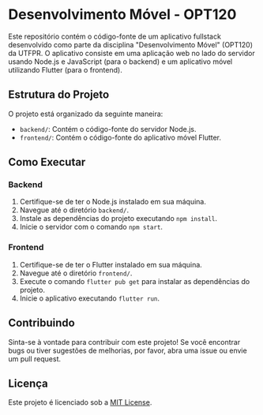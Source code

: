 # Desenvolvimento Móvel - OPT120

Este repositório contém o código-fonte de um aplicativo fullstack desenvolvido como parte da disciplina "Desenvolvimento Móvel" (OPT120) da UTFPR. O aplicativo consiste em uma aplicação web no lado do servidor usando Node.js e JavaScript (para o backend) e um aplicativo móvel utilizando Flutter (para o frontend).

## Estrutura do Projeto

O projeto está organizado da seguinte maneira:

- `backend/`: Contém o código-fonte do servidor Node.js.
- `frontend/`: Contém o código-fonte do aplicativo móvel Flutter.

## Como Executar

### Backend

1. Certifique-se de ter o Node.js instalado em sua máquina.
2. Navegue até o diretório `backend/`.
3. Instale as dependências do projeto executando `npm install`.
4. Inicie o servidor com o comando `npm start`.

### Frontend

1. Certifique-se de ter o Flutter instalado em sua máquina.
2. Navegue até o diretório `frontend/`.
3. Execute o comando `flutter pub get` para instalar as dependências do projeto.
4. Inicie o aplicativo executando `flutter run`.

## Contribuindo

Sinta-se à vontade para contribuir com este projeto! Se você encontrar bugs ou tiver sugestões de melhorias, por favor, abra uma issue ou envie um pull request.

## Licença

Este projeto é licenciado sob a [MIT License](LICENSE).
